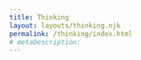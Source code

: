 ```yaml
---
title: Thinking
layout: layouts/thinking.njk
permalink: /thinking/index.html
# metaDescription:
---
```

